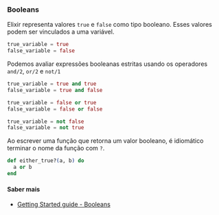 ### Booleans

Elixir representa valores `true` e `false` como tipo booleano. Esses valores podem ser vinculados a uma variável.

```ex
true_variable = true
false_variable = false
```

Podemos avaliar expressões booleanas estritas usando os operadores `and/2`, `or/2` e `not/1`

```ex
true_variable = true and true
false_variable = true and false

true_variable = false or true
false_variable = false or false

true_variable = not false
false_variable = not true
```

Ao escrever uma função que retorna um valor booleano, é idiomático terminar o nome da função com `?`.

```ex
def either_true?(a, b) do
  a or b
end
```

#### Saber mais
- [Getting Started guide - Booleans](https://elixir-lang.org/getting-started/basic-types.html#booleans)